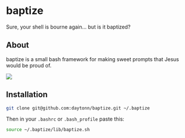 baptize
=======

Sure, your shell is bourne again... but is it baptized?

About
-----
baptize is a small bash framework for making sweet prompts that Jesus would be proud of.

![](https://raw.githubusercontent.com/daytonn/baptize/master/screenshot.png)

Installation
------------

```sh
git clone git@github.com:daytonn/baptize.git ~/.baptize
```

Then in your `.bashrc` or `.bash_profile` paste this:

```sh
source ~/.baptize/lib/baptize.sh
```